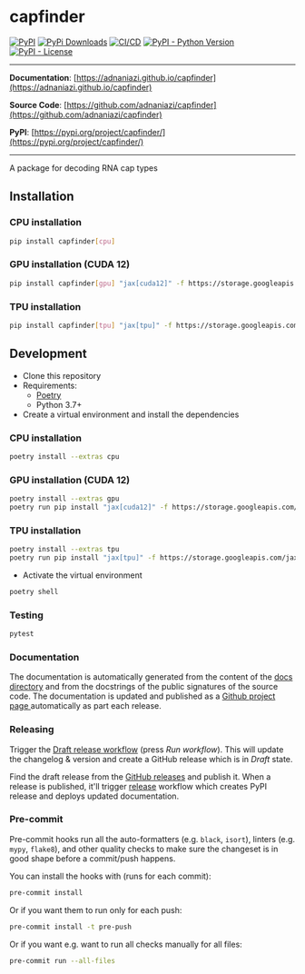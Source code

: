 # capfinder

[![PyPI](https://img.shields.io/pypi/v/capfinder?style=flat-square)](https://pypi.python.org/pypi/capfinder/)
[![PyPi Downloads](https://img.shields.io/pypi/dm/capfinder)](https://pypistats.org/packages/capfinder)
[![CI/CD](https://github.com/adnaniazi/capfinder/actions/workflows/release.yml/badge.svg)](https://github.com/adnaniazi/capfinder/actions/workflows/release.yml)
[![PyPI - Python Version](https://img.shields.io/pypi/pyversions/capfinder?style=flat-square)](https://pypi.python.org/pypi/capfinder/)
[![PyPI - License](https://img.shields.io/pypi/l/capfinder?style=flat-square)](https://pypi.python.org/pypi/capfinder/)


---

**Documentation**: [https://adnaniazi.github.io/capfinder](https://adnaniazi.github.io/capfinder)

**Source Code**: [https://github.com/adnaniazi/capfinder](https://github.com/adnaniazi/capfinder)

**PyPI**: [https://pypi.org/project/capfinder/](https://pypi.org/project/capfinder/)

---

A package for decoding RNA cap types

## Installation

### CPU installation
```sh
pip install capfinder[cpu]
```

### GPU installation (CUDA 12)
```sh
pip install capfinder[gpu] "jax[cuda12]" -f https://storage.googleapis.com/jax-releases/jax_cuda_releases.html
```

### TPU installation
```sh
pip install capfinder[tpu] "jax[tpu]" -f https://storage.googleapis.com/jax-releases/libtpu_releases.html
```



## Development

* Clone this repository
* Requirements:
  * [Poetry](https://python-poetry.org/)
  * Python 3.7+
* Create a virtual environment and install the dependencies

### CPU installation
```sh
poetry install --extras cpu
```

### GPU installation (CUDA 12)
```sh
poetry install --extras gpu
poetry run pip install "jax[cuda12]" -f https://storage.googleapis.com/jax-releases/jax_cuda_releases.html
```

### TPU installation
```sh
poetry install --extras tpu
poetry run pip install "jax[tpu]" -f https://storage.googleapis.com/jax-releases/libtpu_releases.html
```

* Activate the virtual environment

```sh
poetry shell
```

### Testing

```sh
pytest
```

### Documentation

The documentation is automatically generated from the content of the [docs directory](./docs) and from the docstrings
 of the public signatures of the source code. The documentation is updated and published as a [Github project page
 ](https://pages.github.com/) automatically as part each release.

### Releasing

Trigger the [Draft release workflow](https://github.com/adnaniazi/capfinder/actions/workflows/draft_release.yml)
(press _Run workflow_). This will update the changelog & version and create a GitHub release which is in _Draft_ state.

Find the draft release from the
[GitHub releases](https://github.com/adnaniazi/capfinder/releases) and publish it. When
 a release is published, it'll trigger [release](https://github.com/adnaniazi/capfinder/blob/master/.github/workflows/release.yml) workflow which creates PyPI
 release and deploys updated documentation.

### Pre-commit

Pre-commit hooks run all the auto-formatters (e.g. `black`, `isort`), linters (e.g. `mypy`, `flake8`), and other quality
 checks to make sure the changeset is in good shape before a commit/push happens.

You can install the hooks with (runs for each commit):

```sh
pre-commit install
```

Or if you want them to run only for each push:

```sh
pre-commit install -t pre-push
```

Or if you want e.g. want to run all checks manually for all files:

```sh
pre-commit run --all-files
```

